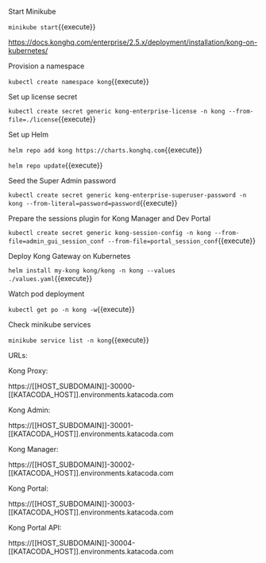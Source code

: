 Start Minikube

`minikube start`{{execute}}

https://docs.konghq.com/enterprise/2.5.x/deployment/installation/kong-on-kubernetes/

Provision a namespace

`kubectl create namespace kong`{{execute}}

Set up license secret

`kubectl create secret generic kong-enterprise-license -n kong --from-file=./license`{{execute}}

Set up Helm

`helm repo add kong https://charts.konghq.com`{{execute}}

`helm repo update`{{execute}}

Seed the Super Admin password

`kubectl create secret generic kong-enterprise-superuser-password -n kong --from-literal=password=password`{{execute}}

Prepare the sessions plugin for Kong Manager and Dev Portal

`kubectl create secret generic kong-session-config -n kong --from-file=admin_gui_session_conf --from-file=portal_session_conf`{{execute}}

Deploy Kong Gateway on Kubernetes

`helm install my-kong kong/kong -n kong --values ./values.yaml`{{execute}}

Watch pod deployment

`kubectl get po -n kong -w`{{execute}}

Check minikube services

`minikube service list -n kong`{{execute}}

URLs:

Kong Proxy:

https://[[HOST_SUBDOMAIN]]-30000-[[KATACODA_HOST]].environments.katacoda.com

Kong Admin:

https://[[HOST_SUBDOMAIN]]-30001-[[KATACODA_HOST]].environments.katacoda.com

Kong Manager:

https://[[HOST_SUBDOMAIN]]-30002-[[KATACODA_HOST]].environments.katacoda.com

Kong Portal:

https://[[HOST_SUBDOMAIN]]-30003-[[KATACODA_HOST]].environments.katacoda.com

Kong Portal API:

https://[[HOST_SUBDOMAIN]]-30004-[[KATACODA_HOST]].environments.katacoda.com

